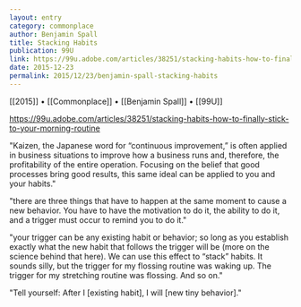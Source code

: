 ```yaml
---
layout: entry
category: commonplace
author: Benjamin Spall
title: Stacking Habits
publication: 99U
link: https://99u.adobe.com/articles/38251/stacking-habits-how-to-finally-stick-to-your-morning-routine
date: 2015-12-23
permalink: 2015/12/23/benjamin-spall-stacking-habits
---
```


[[2015]] • [[Commonplace]] • [[Benjamin Spall]] • [[99U]]

https://99u.adobe.com/articles/38251/stacking-habits-how-to-finally-stick-to-your-morning-routine

"Kaizen, the Japanese word for “continuous improvement,” is often applied in business situations to improve how a business runs and, therefore, the profitability of the entire operation. Focusing on the belief that good processes bring good results, this same ideal can be applied to you and your habits."

"there are three things that have to happen at the same moment to cause a new behavior. You have to have the motivation to do it, the ability to do it, and a trigger must occur to remind you to do it."

"your trigger can be any existing habit or behavior; so long as you establish exactly what the new habit that follows the trigger will be (more on the science behind that here). We can use this effect to “stack” habits. It sounds silly, but the trigger for my flossing routine was waking up. The trigger for my stretching routine was flossing. And so on."

"Tell yourself: After I [existing habit], I will [new tiny behavior]."
